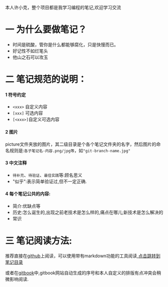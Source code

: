 本人许小克，整个项目都是我学习编程的笔记,欢迎学习交流
# 一 为什么要做笔记？  
- 时间是硫酸，管你是什么都能够腐化，只是快慢而已。
- 好记性不如烂笔头
- 他山之石可以攻玉

# 二 笔记规范的说明：
#### 1 符号约定
- `<xxx>` 自定义内容
- `[xxx]` 可选内容
- `[<xxx>]`自定义可选内容
#### 2 图片
picture文件夹放的图片，其二级目录是个各个笔记文件夹的名字，然后图片的命名规则是:`各子笔记名-内容.png/jpg等`，如`"git-branch-name.jpg"`

#### 3 中文注释
- `待补充`、`待验证`、`最佳实践`等:顾名思义
- "似乎":表示简单验证过,但不一定正确.

#### 4 每个笔记公共的内容:
- 简介:优缺点等
- 历史:怎么诞生的,出现之前老技术是怎么样的,痛点在哪儿;新技术是怎么解决的
- 常识

# 三 笔记阅读方法:
推荐直接在[github](https://github.com/xushike/ProgrammingNotes)上阅读，可以使用带有markdown功能的工具阅读,[点击跳转到笔记目录](./SUMMARY.md)

或者在[gitbook](https://programmingnotes.gitbook.io/index)中,gitbook网站自动生成的序号和本人自定义的排版有点冲突会稍微影响阅读.

